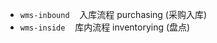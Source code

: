 * `wms-inbound`&nbsp;&nbsp;&nbsp;&nbsp;入库流程
   purchasing  (采购入库)
* `wms-inside`&nbsp;&nbsp;&nbsp;&nbsp;库内流程
  inventorying  (盘点)